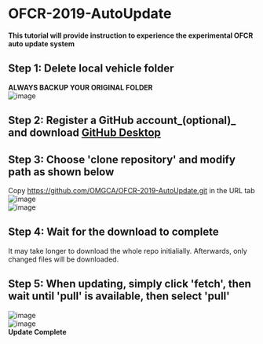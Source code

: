 # OFCR-2019-AutoUpdate

**This tutorial will provide instruction to experience the experimental OFCR auto update system**  
## Step 1: Delete local vehicle folder 
**ALWAYS BACKUP YOUR ORIGINAL FOLDER**  
![image](https://i.ibb.co/fC9vjSK/step1-1.png)  
## Step 2: Register a GitHub account_(optional)_ and download [GitHub Desktop](https://desktop.github.com/)  
## Step 3: Choose 'clone repository' and modify path as shown below
Copy https://github.com/OMGCA/OFCR-2019-AutoUpdate.git in the URL tab  
![image](https://i.ibb.co/tK8pP3v/TIM-20181225112125.png)  
![image](https://i.ibb.co/PCVjYwR/TIM-20181225132330.png)  
## Step 4: Wait for the download to complete  
It may take longer to download the whole repo initialially. Afterwards, only changed files will be downloaded.  
## Step 5: When updating, simply click 'fetch', then wait until 'pull' is available, then select 'pull' 
![image](https://i.ibb.co/jvZkNXY/TIM-20181225112315.png)  
![image](https://i.ibb.co/M8N2QbK/TIM-20181225112327.png)  
**Update Complete** 

